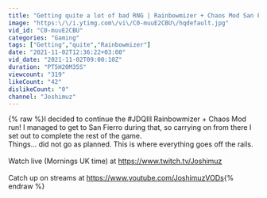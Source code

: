 ```yaml
---
title: "Getting quite a lot of bad RNG | Rainbowmizer + Chaos Mod San Fierro Part 2"
image: "https:\/\/i.ytimg.com\/vi\/C0-muuE2CBU\/hqdefault.jpg"
vid_id: "C0-muuE2CBU"
categories: "Gaming"
tags: ["Getting","quite","Rainbowmizer"]
date: "2021-11-02T12:36:22+03:00"
vid_date: "2021-11-02T09:00:10Z"
duration: "PT5H20M35S"
viewcount: "319"
likeCount: "42"
dislikeCount: "0"
channel: "Joshimuz"
---
```

{% raw %}I decided to continue the #JDQIII Rainbowmizer + Chaos Mod run! I managed to get to San Fierro during that, so carrying on from there I set out to complete the rest of the game.<br />Things... did not go as planned. This is where everything goes off the rails.<br /><br />Watch live (Mornings UK time) at <a rel="nofollow" target="blank" href="https://www.twitch.tv/Joshimuz">https://www.twitch.tv/Joshimuz</a><br /><br />Catch up on streams at <a rel="nofollow" target="blank" href="https://www.youtube.com/JoshimuzVODs">https://www.youtube.com/JoshimuzVODs</a>{% endraw %}
